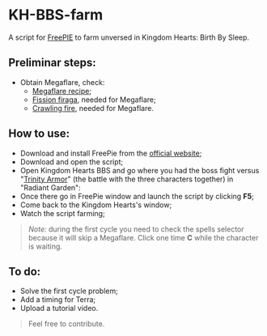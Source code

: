 # KH-BBS-farm
A script for [FreePIE](https://github.com/AndersMalmgren/FreePIE) to farm unversed in Kingdom Hearts: Birth By Sleep.

## Preliminar steps:
* Obtain Megaflare, check:
    * [Megaflare recipe](https://kingdomhearts.fandom.com/wiki/Mega_Flare#Recipes);
    * [Fission firaga](https://kingdomhearts.fandom.com/wiki/Fission_Firaga#Recipes), needed for Megaflare;
    * [Crawling fire](https://kingdomhearts.fandom.com/wiki/Crawling_Fire#Recipes), needed for Megaflare.

## How to use:
* Download and install FreePie from the [official website](https://andersmalmgren.github.io/FreePIE/);
* Download and open the script;
* Open Kingdom Hearts BBS and go where you had the boss fight versus "[Trinity Armor](https://static.wikia.nocookie.net/kingdomhearts/images/4/4b/Trinity_Armor_BBSFM.png/revision/latest?cb=20110922175216)" (the battle with the three characters together) in "Radiant Garden":
* Once there go in FreePie window and launch the script by clicking **F5**;
* Come back to the Kingdom Hearts's window;
* Watch the script farming;
>_Note:_ during the first cycle you need to check the spells selector because it will skip a Megaflare. Click one time **C** while the character is waiting.

## To do:
* Solve the first cycle problem;
* Add a timing for Terra;
* Upload a tutorial video.
>Feel free to contribute.
